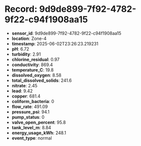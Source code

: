# Record: 9d9de899-7f92-4782-9f22-c94f1908aa15

- **sensor_id**: 9d9de899-7f92-4782-9f22-c94f1908aa15
- **location**: Zone-4
- **timestamp**: 2025-06-02T23:26:23.219231
- **pH**: 6.72
- **turbidity**: 2.91
- **chlorine_residual**: 0.97
- **conductivity**: 869.4
- **temperature_C**: 19.8
- **dissolved_oxygen**: 8.58
- **total_dissolved_solids**: 241.6
- **nitrate**: 2.45
- **lead**: 9.42
- **copper**: 681.4
- **coliform_bacteria**: 0
- **flow_rate**: 491.09
- **pressure_psi**: 94.1
- **pump_status**: 0
- **valve_open_percent**: 95.8
- **tank_level_m**: 8.84
- **energy_usage_kWh**: 248.1
- **event_type**: normal